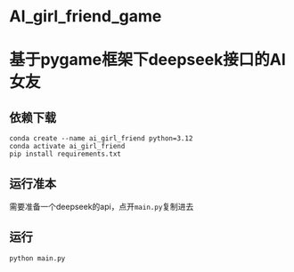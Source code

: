 # AI_girl_friend_game
# 基于pygame框架下deepseek接口的AI女友

## 依赖下载
```
conda create --name ai_girl_friend python=3.12
conda activate ai_girl_friend
pip install requirements.txt
```

## 运行准本
需要准备一个deepseek的api，点开`main.py`复制进去

## 运行
```
python main.py
```
